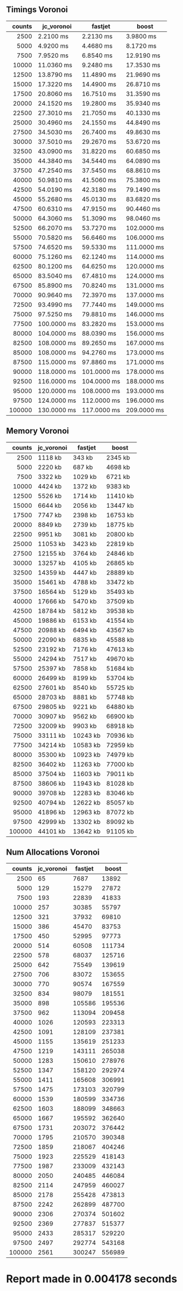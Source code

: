 ## Timings Voronoi

| counts | jc_voronoi  | fastjet     | boost       |
|-------:|-------------|-------------|-------------|
| 2500   | 2.2100 ms   | 2.2130 ms   | 3.9800 ms   | 
| 5000   | 4.9200 ms   | 4.4680 ms   | 8.1720 ms   | 
| 7500   | 7.9520 ms   | 6.8540 ms   | 12.9190 ms  | 
| 10000  | 11.0360 ms  | 9.2480 ms   | 17.3530 ms  | 
| 12500  | 13.8790 ms  | 11.4890 ms  | 21.9690 ms  | 
| 15000  | 17.3220 ms  | 14.4900 ms  | 26.8710 ms  | 
| 17500  | 20.8060 ms  | 16.7510 ms  | 31.3590 ms  | 
| 20000  | 24.1520 ms  | 19.2800 ms  | 35.9340 ms  | 
| 22500  | 27.3010 ms  | 21.7050 ms  | 40.1330 ms  | 
| 25000  | 30.4960 ms  | 24.1550 ms  | 44.8490 ms  | 
| 27500  | 34.5030 ms  | 26.7400 ms  | 49.8630 ms  | 
| 30000  | 37.5010 ms  | 29.2670 ms  | 53.6720 ms  | 
| 32500  | 43.0900 ms  | 31.8220 ms  | 60.6850 ms  | 
| 35000  | 44.3840 ms  | 34.5440 ms  | 64.0890 ms  | 
| 37500  | 47.2540 ms  | 37.5450 ms  | 68.8610 ms  | 
| 40000  | 50.9810 ms  | 41.5060 ms  | 75.3800 ms  | 
| 42500  | 54.0190 ms  | 42.3180 ms  | 79.1490 ms  | 
| 45000  | 55.2680 ms  | 45.0130 ms  | 83.6820 ms  | 
| 47500  | 60.6310 ms  | 47.9150 ms  | 90.4460 ms  | 
| 50000  | 64.3060 ms  | 51.3090 ms  | 98.0460 ms  | 
| 52500  | 66.2070 ms  | 53.7270 ms  | 102.0000 ms | 
| 55000  | 70.5820 ms  | 56.6460 ms  | 106.0000 ms | 
| 57500  | 74.6520 ms  | 59.5330 ms  | 111.0000 ms | 
| 60000  | 75.1260 ms  | 62.1240 ms  | 114.0000 ms | 
| 62500  | 80.1200 ms  | 64.6250 ms  | 120.0000 ms | 
| 65000  | 83.5040 ms  | 67.4810 ms  | 124.0000 ms | 
| 67500  | 85.8900 ms  | 70.8240 ms  | 131.0000 ms | 
| 70000  | 90.9640 ms  | 72.3970 ms  | 137.0000 ms | 
| 72500  | 93.4990 ms  | 77.7440 ms  | 149.0000 ms | 
| 75000  | 97.5250 ms  | 79.8810 ms  | 146.0000 ms | 
| 77500  | 100.0000 ms | 83.2820 ms  | 153.0000 ms | 
| 80000  | 104.0000 ms | 88.0390 ms  | 156.0000 ms | 
| 82500  | 108.0000 ms | 89.2650 ms  | 167.0000 ms | 
| 85000  | 108.0000 ms | 94.2760 ms  | 173.0000 ms | 
| 87500  | 115.0000 ms | 97.8860 ms  | 171.0000 ms | 
| 90000  | 118.0000 ms | 101.0000 ms | 178.0000 ms | 
| 92500  | 116.0000 ms | 104.0000 ms | 188.0000 ms | 
| 95000  | 120.0000 ms | 108.0000 ms | 193.0000 ms | 
| 97500  | 124.0000 ms | 112.0000 ms | 196.0000 ms | 
| 100000 | 130.0000 ms | 117.0000 ms | 209.0000 ms | 


## Memory Voronoi

| counts | jc_voronoi | fastjet  | boost    |
|-------:|------------|----------|----------|
| 2500   | 1118 kb    | 343 kb   | 2345 kb  | 
| 5000   | 2220 kb    | 687 kb   | 4698 kb  | 
| 7500   | 3322 kb    | 1029 kb  | 6721 kb  | 
| 10000  | 4424 kb    | 1372 kb  | 9383 kb  | 
| 12500  | 5526 kb    | 1714 kb  | 11410 kb | 
| 15000  | 6644 kb    | 2056 kb  | 13447 kb | 
| 17500  | 7747 kb    | 2398 kb  | 16753 kb | 
| 20000  | 8849 kb    | 2739 kb  | 18775 kb | 
| 22500  | 9951 kb    | 3081 kb  | 20800 kb | 
| 25000  | 11053 kb   | 3423 kb  | 22819 kb | 
| 27500  | 12155 kb   | 3764 kb  | 24846 kb | 
| 30000  | 13257 kb   | 4105 kb  | 26865 kb | 
| 32500  | 14359 kb   | 4447 kb  | 28889 kb | 
| 35000  | 15461 kb   | 4788 kb  | 33472 kb | 
| 37500  | 16564 kb   | 5129 kb  | 35493 kb | 
| 40000  | 17666 kb   | 5470 kb  | 37509 kb | 
| 42500  | 18784 kb   | 5812 kb  | 39538 kb | 
| 45000  | 19886 kb   | 6153 kb  | 41554 kb | 
| 47500  | 20988 kb   | 6494 kb  | 43567 kb | 
| 50000  | 22090 kb   | 6835 kb  | 45588 kb | 
| 52500  | 23192 kb   | 7176 kb  | 47613 kb | 
| 55000  | 24294 kb   | 7517 kb  | 49670 kb | 
| 57500  | 25397 kb   | 7858 kb  | 51684 kb | 
| 60000  | 26499 kb   | 8199 kb  | 53704 kb | 
| 62500  | 27601 kb   | 8540 kb  | 55725 kb | 
| 65000  | 28703 kb   | 8881 kb  | 57748 kb | 
| 67500  | 29805 kb   | 9221 kb  | 64880 kb | 
| 70000  | 30907 kb   | 9562 kb  | 66900 kb | 
| 72500  | 32009 kb   | 9903 kb  | 68918 kb | 
| 75000  | 33111 kb   | 10243 kb | 70936 kb | 
| 77500  | 34214 kb   | 10583 kb | 72959 kb | 
| 80000  | 35300 kb   | 10923 kb | 74979 kb | 
| 82500  | 36402 kb   | 11263 kb | 77000 kb | 
| 85000  | 37504 kb   | 11603 kb | 79011 kb | 
| 87500  | 38606 kb   | 11943 kb | 81028 kb | 
| 90000  | 39708 kb   | 12283 kb | 83046 kb | 
| 92500  | 40794 kb   | 12622 kb | 85057 kb | 
| 95000  | 41896 kb   | 12963 kb | 87072 kb | 
| 97500  | 42999 kb   | 13302 kb | 89092 kb | 
| 100000 | 44101 kb   | 13642 kb | 91105 kb | 


## Num Allocations Voronoi

| counts | jc_voronoi | fastjet | boost  |
|-------:|------------|---------|--------|
| 2500   | 65         | 7687    | 13892  | 
| 5000   | 129        | 15279   | 27872  | 
| 7500   | 193        | 22839   | 41833  | 
| 10000  | 257        | 30385   | 55797  | 
| 12500  | 321        | 37932   | 69810  | 
| 15000  | 386        | 45470   | 83753  | 
| 17500  | 450        | 52995   | 97773  | 
| 20000  | 514        | 60508   | 111734 | 
| 22500  | 578        | 68037   | 125716 | 
| 25000  | 642        | 75549   | 139619 | 
| 27500  | 706        | 83072   | 153655 | 
| 30000  | 770        | 90574   | 167559 | 
| 32500  | 834        | 98079   | 181551 | 
| 35000  | 898        | 105586  | 195536 | 
| 37500  | 962        | 113094  | 209458 | 
| 40000  | 1026       | 120593  | 223313 | 
| 42500  | 1091       | 128109  | 237381 | 
| 45000  | 1155       | 135619  | 251233 | 
| 47500  | 1219       | 143111  | 265038 | 
| 50000  | 1283       | 150610  | 278976 | 
| 52500  | 1347       | 158120  | 292974 | 
| 55000  | 1411       | 165608  | 306991 | 
| 57500  | 1475       | 173103  | 320799 | 
| 60000  | 1539       | 180599  | 334736 | 
| 62500  | 1603       | 188099  | 348663 | 
| 65000  | 1667       | 195592  | 362640 | 
| 67500  | 1731       | 203072  | 376442 | 
| 70000  | 1795       | 210570  | 390348 | 
| 72500  | 1859       | 218067  | 404246 | 
| 75000  | 1923       | 225529  | 418143 | 
| 77500  | 1987       | 233009  | 432143 | 
| 80000  | 2050       | 240485  | 446084 | 
| 82500  | 2114       | 247959  | 460027 | 
| 85000  | 2178       | 255428  | 473813 | 
| 87500  | 2242       | 262899  | 487700 | 
| 90000  | 2306       | 270374  | 501602 | 
| 92500  | 2369       | 277837  | 515377 | 
| 95000  | 2433       | 285317  | 529220 | 
| 97500  | 2497       | 292774  | 543168 | 
| 100000 | 2561       | 300247  | 556989 | 


# Report made in 0.004178 seconds
